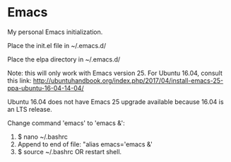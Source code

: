 # Emacs
My personal Emacs initialization.

Place the init.el file in ~/.emacs.d/

Place the elpa directory in ~/.emacs.d/

Note: this will only work with Emacs version 25. For Ubuntu 16.04, consult this link:
http://ubuntuhandbook.org/index.php/2017/04/install-emacs-25-ppa-ubuntu-16-04-14-04/

Ubuntu 16.04 does not have Emacs 25 upgrade available because 16.04 is an LTS release.

Change command 'emacs' to 'emacs &':

1) $ nano ~/.bashrc
2) Append to end of file:
   "alias emacs='emacs &'
3) $ source ~/.bashrc OR restart shell.
